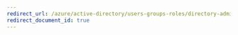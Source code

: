```yaml
---
redirect_url: /azure/active-directory/users-groups-roles/directory-admin-roles-secure
redirect_document_id: true
---
```

